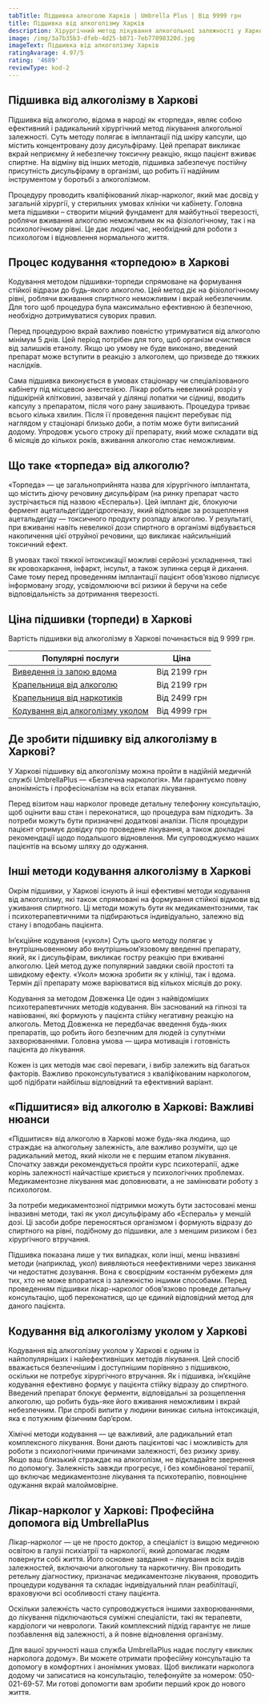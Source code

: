 ```yaml
---
tabTitle: Підшивка алкоголю Харків | Umbrella Plus | Від 9999 грн
title: Підшивка від алкоголізму Харків
description: Хірургічний метод лікування алкогольної залежності у Харкові
image: /img/3a7b35b3-dfeb-4d25-b871-7eb77098320d.jpg
imageText: Підшивка від алкоголізму Харків
ratingAvarage: 4.97/5
rating: '4689'
reviewType: kod-2
---
```


## Підшивка від алкоголізму в Харкові

Підшивка від алкоголю, відома в народі як «торпеда», являє собою ефективний і радикальний хірургічний метод лікування алкогольної залежності. Суть методу полягає в імплантації під шкіру капсули, що містить концентровану дозу дисульфіраму. Цей препарат викликає вкрай неприємну й небезпечну токсичну реакцію, якщо пацієнт вживає спиртне. На відміну від інших методів, підшивка забезпечує постійну присутність дисульфіраму в організмі, що робить її надійним інструментом у боротьбі з алкоголізмом.

Процедуру проводить кваліфікований лікар-нарколог, який має досвід у загальній хірургії, у стерильних умовах клініки чи кабінету. Головна мета підшивки – створити міцний фундамент для майбутньої тверезості, роблячи вживання алкоголю неможливим як на фізіологічному, так і на психологічному рівні. Це дає людині час, необхідний для роботи з психологом і відновлення нормального життя.

## Процес кодування «торпедою» в Харкові

Кодування методом підшивки-торпеди спрямоване на формування стійкої відрази до будь-якого алкоголю. Цей метод діє на фізіологічному рівні, роблячи вживання спиртного неможливим і вкрай небезпечним. Для того щоб процедура була максимально ефективною й безпечною, необхідно дотримуватися суворих правил.

Перед процедурою вкрай важливо повністю утримуватися від алкоголю мінімум 5 днів. Цей період потрібен для того, щоб організм очистився від залишків етанолу. Якщо цю умову не буде виконано, введений препарат може вступити в реакцію з алкоголем, що призведе до тяжких наслідків.

Сама підшивка виконується в умовах стаціонару чи спеціалізованого кабінету під місцевою анестезією. Лікар робить невеликий розріз у підшкірній клітковині, зазвичай у ділянці лопатки чи сідниці, вводить капсулу з препаратом, після чого рану зашивають. Процедура триває всього кілька хвилин. Після її проведення пацієнт перебуває під наглядом у стаціонарі близько доби, а потім може бути виписаний додому. Упродовж усього строку дії препарату, який може складати від 6 місяців до кількох років, вживання алкоголю стає неможливим.

## Що таке «торпеда» від алкоголю?

«Торпеда» — це загальноприйнята назва для хірургічного імплантата, що містить діючу речовину дисульфірам (на ринку препарат часто зустрічається під назвою «Еспераль»). Цей імплант діє, блокуючи фермент ацетальдегіддегідрогеназу, який відповідає за розщеплення ацетальдегіду — токсичного продукту розпаду алкоголю. У результаті, при вживанні навіть невеликої дози спиртного в організмі відбувається накопичення цієї отруйної речовини, що викликає найсильніший токсичний ефект.

В умовах такої тяжкої інтоксикації можливі серйозні ускладнення, такі як кровохаркання, інфаркт, інсульт, а також зупинка серця й дихання. Саме тому перед проведенням імплантації пацієнт обов’язково підписує інформовану згоду, усвідомлюючи всі ризики й беручи на себе відповідальність за дотримання тверезості.

## Ціна підшивки (торпеди) в Харкові

Вартість підшивки від алкоголізму в Харкові починається від 9 999 грн.

| Популярні послуги                                                                                              | Ціна         |
| -------------------------------------------------------------------------------------------------------------- | ------------ |
| [Виведення із запою вдома](https://umbrella-plus.com.ua/uk/kharkiv/vivod-iz-zapoia-na-domy-kharkiv-ua/)        | Від 2199 грн |
| [Крапельниця від алкоголю](https://umbrella-plus.com.ua/uk/kharkiv/kapelnica_ot_alkogola_na_domy_kharkiv_ua/)  | Від 2199 грн |
| [Крапельниця від наркотиків](https://umbrella-plus.com.ua/uk/kharkiv/kap-ot-nark-ua/)                          | Від 2499 грн |
| [Кодування від алкоголізму уколом](https://umbrella-plus.com.ua/uk/kharkiv/kodirovka-ot-alkogolia-kharkiv-ua/) | Від 4999 грн |

## Де зробити підшивку від алкоголізму в Харкові?

У Харкові підшивку від алкоголізму можна пройти в надійній медичній службі UmbrellaPlus — «Безпечна наркологія». Ми гарантуємо повну анонімність і професіоналізм на всіх етапах лікування.

Перед візитом наш нарколог проведе детальну телефонну консультацію, щоб оцінити ваш стан і переконатися, що процедура вам підходить. За потреби можуть бути призначені додаткові аналізи. Після процедури пацієнт отримує довідку про проведене лікування, а також докладні рекомендації щодо подальшого відновлення. Ми супроводжуємо наших пацієнтів на всьому шляху до одужання.

## Інші методи кодування алкоголізму в Харкові

Окрім підшивки, у Харкові існують й інші ефективні методи кодування від алкоголізму, які також спрямовані на формування стійкої відмови від уживання спиртного. Ці методи можуть бути як медикаментозними, так і психотерапевтичними та підбираються індивідуально, залежно від стану і вподобань пацієнта.

Ін’єкційне кодування («укол») Суть цього методу полягає у внутрішньовенному або внутрішньом’язовому введенні препарату, який, як і дисульфірам, викликає гостру реакцію при вживанні алкоголю. Цей метод дуже популярний завдяки своїй простоті та швидкому ефекту. «Укол» можна зробити як у клініці, так і вдома. Термін дії препарату може варіюватися від кількох місяців до року.

Кодування за методом Довженка Це один з найвідоміших психотерапевтичних методів кодування. Він заснований на гіпнозі та навіюванні, які формують у пацієнта стійку негативну реакцію на алкоголь. Метод Довженка не передбачає введення будь-яких препаратів, що робить його безпечним для людей із супутніми захворюваннями. Головна умова — щира мотивація і готовність пацієнта до лікування.

Кожен із цих методів має свої переваги, і вибір залежить від багатьох факторів. Важливо проконсультуватися з кваліфікованим наркологом, щоб підібрати найбільш відповідний та ефективний варіант.

## «Підшитися» від алкоголю в Харкові: Важливі нюанси

«Підшитися» від алкоголю в Харкові може будь-яка людина, що страждає на алкогольну залежність, але важливо розуміти, що це радикальний метод, який ніколи не є першим етапом лікування. Спочатку завжди рекомендується пройти курс психотерапії, адже корінь залежності найчастіше криється у психологічних проблемах. Медикаментозне лікування має доповнювати, а не замінювати роботу з психологом.

За потреби медикаментозної підтримки можуть бути застосовані менш інвазивні методи, такі як укол дисульфіраму або «Еспераль» у меншій дозі. Ці засоби добре переносяться організмом і формують відразу до спиртного на рівні, подібному до підшивки, але з меншим ризиком і без хірургічного втручання.

Підшивка показана лише у тих випадках, коли інші, менш інвазивні методи (наприклад, укол) виявляються неефективними через звикання чи недостатнє дозування. Вона є своєрідним «останнім рубежем» для тих, хто не може впоратися із залежністю іншими способами. Перед проведенням підшивки лікар-нарколог обов’язково проведе детальну консультацію, щоб переконатися, що це єдиний відповідний метод для даного пацієнта.

## Кодування від алкоголізму уколом у Харкові

Кодування від алкоголізму уколом у Харкові є одним із найпопулярніших і найефективніших методів лікування. Цей спосіб вважається безпечнішим і доступнішим порівняно з підшивкою, оскільки не потребує хірургічного втручання. Як і підшивка, ін’єкційне кодування ефективно формує у пацієнта стійку відразу до спиртного. Введений препарат блокує ферменти, відповідальні за розщеплення алкоголю, що робить будь-яке його вживання неможливим і вкрай небезпечним. При спробі випити у людини виникає сильна інтоксикація, яка є потужним фізичним бар’єром.

Хімічні методи кодування — це важливий, але радикальний етап комплексного лікування. Вони дають пацієнтові час і можливість для роботи з психологічними причинами залежності, без ризику зриву. Якщо ваш близький страждає на алкоголізм, не відкладайте звернення по допомогу. Залежність завжди прогресує, і без комбінованої терапії, що включає медикаментозне лікування та психотерапію, повноцінне одужання вкрай малоймовірне.

## Лікар-нарколог у Харкові: Професійна допомога від UmbrellaPlus

Лікар-нарколог — це не просто доктор, а спеціаліст із вищою медичною освітою в галузі психіатрії та наркології, який допомагає людям повернути собі життя. Його основне завдання – лікування всіх видів залежностей, включаючи алкогольну та наркотичну. Він проводить ретельну діагностику, призначає медикаментозне лікування, проводить процедури кодування та складає індивідуальний план реабілітації, враховуючи всі особливості стану пацієнта.

Оскільки залежність часто супроводжується іншими захворюваннями, до лікування підключаються суміжні спеціалісти, такі як терапевти, кардіологи чи неврологи. Такий комплексний підхід гарантує не лише позбавлення від залежності, а й повне відновлення організму.

Для вашої зручності наша служба UmbrellaPlus надає послугу «виклик нарколога додому». Ви можете отримати професійну консультацію та допомогу в комфортних і анонімних умовах. Щоб викликати нарколога додому чи записатися на консультацію, телефонуйте за номером: 050-021-69-57. Ми готові допомогти вам зробити перший крок до нового життя.

